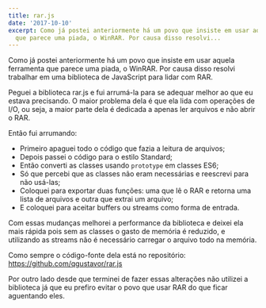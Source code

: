 ```yaml
---
title: rar.js
date: '2017-10-10'
excerpt: Como já postei anteriormente há um povo que insiste em usar aquela ferramenta
  que parece uma piada, o WinRAR. Por causa disso resolvi...
---
```




Como já postei anteriormente há um povo que insiste em usar aquela ferramenta que parece uma piada, o WinRAR. Por causa disso resolvi trabalhar em uma biblioteca de JavaScript para lidar com RAR.

Peguei a biblioteca rar.js e fui arrumá-la para se adequar melhor ao que eu estava precisando. O maior problema dela é que ela lida com operações de I/O, ou seja, a maior parte dela é dedicada a apenas ler arquivos e não abrir o RAR.

Então fui arrumando:

* Primeiro apaguei todo o código que fazia a leitura de arquivos;
* Depois passei o código para o estilo Standard;
* Então converti as classes usando `prototype` em classes ES6;
* Só que percebi que as classes não eram necessárias e reescrevi para não usá-las;
* Coloquei para exportar duas funções: uma que lê o RAR e retorna uma lista de arquivos e outra que extrai um arquivo;
* E coloquei para aceitar buffers ou streams como forma de entrada.

Com essas mudanças melhorei a performance da biblioteca e deixei ela mais rápida pois sem as classes o gasto de memória é reduzido, e utilizando as streams não é necessário carregar o arquivo todo na memória.

Como sempre o código-fonte dela está no repositório: https://github.com/qgustavor/rar.js

Por outro lado desde que terminei de fazer essas alterações não utilizei a biblioteca já que eu prefiro evitar o povo que usar RAR do que ficar aguentando eles.


